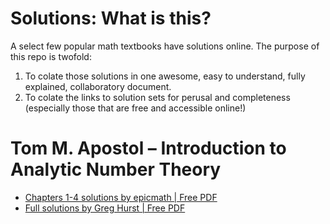 # Solutions: What is this?

A select few popular math textbooks have solutions online. The purpose of this repo is twofold:
1. To colate those solutions in one awesome, easy to understand, fully explained, collaboratory document.
2. To colate the links to solution sets for perusal and completeness (especially those that are free and accessible online!)

# Tom M. Apostol – Introduction to Analytic Number Theory
- [Chapters 1-4 solutions by epicmath | Free PDF](https://epicmath.org/solutions/)
- [Full solutions by Greg Hurst | Free PDF](https://greghurst.files.wordpress.com/2014/02/apostol_intro_to_ant.pdf)